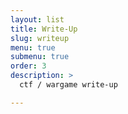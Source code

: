 ```yaml
---
layout: list
title: Write-Up
slug: writeup
menu: true
submenu: true
order: 3
description: >
  ctf / wargame write-up

---
```

